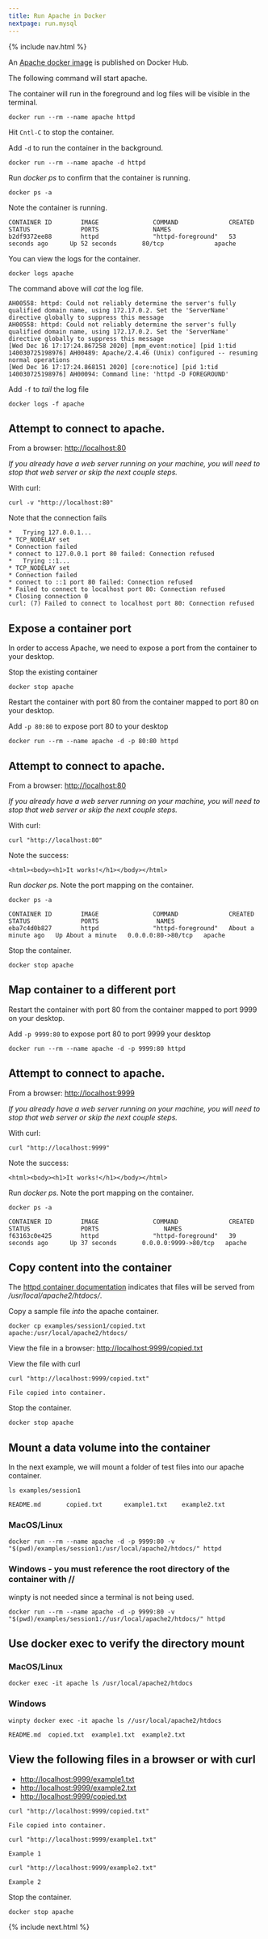 ```yaml
---
title: Run Apache in Docker
nextpage: run.mysql
--- 
```


{% include nav.html %}

An [Apache docker image](https://hub.docker.com/_/httpd) is published on Docker Hub.

The following command will start apache.  

The container will run in the foreground and log files will be visible in the terminal.

```
docker run --rm --name apache httpd
```

Hit `Cntl-C` to stop the container.

Add `-d` to run the container in the background.

```
docker run --rm --name apache -d httpd
```

Run *docker ps* to confirm that the container is running.

```
docker ps -a
```

Note the container is running.

```output
CONTAINER ID        IMAGE               COMMAND              CREATED             STATUS              PORTS               NAMES
b2df9372ee88        httpd               "httpd-foreground"   53 seconds ago      Up 52 seconds       80/tcp              apache
```

You can view the logs for the container.

```
docker logs apache
```

The command above will *cat* the log file.

```output
AH00558: httpd: Could not reliably determine the server's fully qualified domain name, using 172.17.0.2. Set the 'ServerName' directive globally to suppress this message
AH00558: httpd: Could not reliably determine the server's fully qualified domain name, using 172.17.0.2. Set the 'ServerName' directive globally to suppress this message
[Wed Dec 16 17:17:24.867258 2020] [mpm_event:notice] [pid 1:tid 140030725198976] AH00489: Apache/2.4.46 (Unix) configured -- resuming normal operations
[Wed Dec 16 17:17:24.868151 2020] [core:notice] [pid 1:tid 140030725198976] AH00094: Command line: 'httpd -D FOREGROUND'
```

Add `-f` to *tail* the log file

```
docker logs -f apache
```

## Attempt to connect to apache.

From a browser: [http://localhost:80](http://localhost:80)

_If you already have a web server running on your machine, you will need to stop that web server or skip the next couple steps._

With curl:
```
curl -v "http://localhost:80"
```

Note that the connection fails
```output
*   Trying 127.0.0.1...
* TCP_NODELAY set
* Connection failed
* connect to 127.0.0.1 port 80 failed: Connection refused
*   Trying ::1...
* TCP_NODELAY set
* Connection failed
* connect to ::1 port 80 failed: Connection refused
* Failed to connect to localhost port 80: Connection refused
* Closing connection 0
curl: (7) Failed to connect to localhost port 80: Connection refused
```

## Expose a container port
In order to access Apache, we need to expose a port from the container to your desktop.

Stop the existing container
```
docker stop apache
```

Restart the container with port 80 from the container mapped to port 80 on your desktop.

Add `-p 80:80` to expose port 80 to your desktop
```
docker run --rm --name apache -d -p 80:80 httpd
```

## Attempt to connect to apache.

From a browser: [http://localhost:80](http://localhost:80) 

_If you already have a web server running on your machine, you will need to stop that web server or skip the next couple steps._

With curl:
```
curl "http://localhost:80"
```

Note the success:
```output
<html><body><h1>It works!</h1></body></html>
```

Run *docker ps*.  Note the port mapping on the container.

```
docker ps -a
```

```output
CONTAINER ID        IMAGE               COMMAND              CREATED              STATUS              PORTS                NAMES
eba7c4d0b827        httpd               "httpd-foreground"   About a minute ago   Up About a minute   0.0.0.0:80->80/tcp   apache
```

Stop the container.
```
docker stop apache
```

## Map container to a different port

Restart the container with port 80 from the container mapped to port 9999 on your desktop.

Add `-p 9999:80` to expose port 80 to port 9999 your desktop
```
docker run --rm --name apache -d -p 9999:80 httpd
```

## Attempt to connect to apache.

From a browser: [http://localhost:9999](http://localhost:9999) 

_If you already have a web server running on your machine, you will need to stop that web server or skip the next couple steps._

With curl:
```
curl "http://localhost:9999"
```

Note the success:
```output
<html><body><h1>It works!</h1></body></html>
```

Run *docker ps*.  Note the port mapping on the container.

```
docker ps -a
```


```output
CONTAINER ID        IMAGE               COMMAND              CREATED             STATUS              PORTS                  NAMES
f63163c0e425        httpd               "httpd-foreground"   39 seconds ago      Up 37 seconds       0.0.0.0:9999->80/tcp   apache
```

## Copy content into the container

The [httpd container documentation](https://hub.docker.com/_/httpd) indicates that files will be served from */usr/local/apache2/htdocs/*.

Copy a sample file *into* the apache container.
```
docker cp examples/session1/copied.txt apache:/usr/local/apache2/htdocs/
```

View the file in a browser: [http://localhost:9999/copied.txt](http://localhost:9999/copied.txt)

View the file with curl
```
curl "http://localhost:9999/copied.txt"
```

```output
File copied into container.
```

Stop the container.
```
docker stop apache
```

## Mount a data volume into the container

In the next example, we will mount a folder of test files into our apache container.

```
ls examples/session1
```

```output
README.md       copied.txt      example1.txt    example2.txt
```

### MacOS/Linux
```
docker run --rm --name apache -d -p 9999:80 -v "$(pwd)/examples/session1:/usr/local/apache2/htdocs/" httpd
```

### Windows - you must reference the root directory of the container with **//**

winpty is not needed since a terminal is not being used.
```
docker run --rm --name apache -d -p 9999:80 -v "$(pwd)/examples/session1://usr/local/apache2/htdocs/" httpd
```

## Use docker exec to verify the directory mount

### MacOS/Linux
```
docker exec -it apache ls /usr/local/apache2/htdocs
```

### Windows
```
winpty docker exec -it apache ls //usr/local/apache2/htdocs
```

```output
README.md  copied.txt  example1.txt  example2.txt
```
## View the following files in a browser or with curl
- [http://localhost:9999/example1.txt](http://localhost:9999/example1.txt)
- [http://localhost:9999/example2.txt](http://localhost:9999/example2.txt)
- [http://localhost:9999/copied.txt](http://localhost:9999/copied.txt)

```
curl "http://localhost:9999/copied.txt"
```

```output
File copied into container.
```

```
curl "http://localhost:9999/example1.txt"
```

```output
Example 1
```

```
curl "http://localhost:9999/example2.txt"
```

```output
Example 2
```

Stop the container.
```
docker stop apache
```

{% include next.html %}

